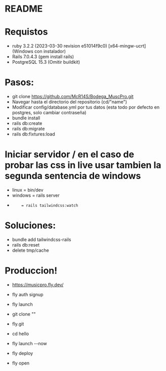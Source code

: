 # README

# Requistos

- ruby 3.2.2 (2023-03-30 revision e51014f9c0) [x64-mingw-ucrt] (Windows con instalador)
- Rails 7.0.4.3 (gem install rails)
- PostgreSQL 15.3 (Omitir buildkit)

# Pasos:
- git clone https://github.com/McR14S/Bodega_MuscPro.git
- Navegar hasta el directorio del repositorio (cd/"name")
- Modificar config/database.yml por tus datos (esta todo por defecto en postgres, solo cambiar contraseña)
- bundle install
- rails db:create
- rails db:migrate
- rails db:fixtures:load


# Iniciar servidor / en el caso de probar las css in live usar tambien la segunda sentencia de windows
- linux = bin/dev
- windows = rails server
-         = rails tailwindcss:watch


# Soluciones:
- bundle add tailwindcss-rails
- rails db:reset
- delete tmp/cache




# Produccion!
- https://musicpro.fly.dev/

- fly auth signup
- fly launch

- git clone ""
- fly.git
- cd hello
- fly launch --now
- fly deploy
- fly open